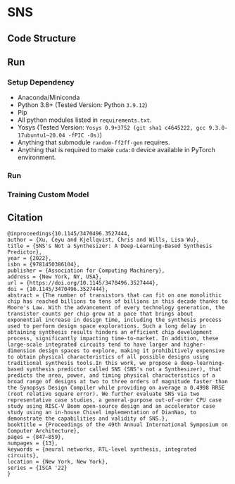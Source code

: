 # SNS

## Code Structure

## Run
### Setup Dependency
* Anaconda/Miniconda
* Python 3.8+ (Tested Version: Python `3.9.12`)
* Pip
* All python modules listed in `requirements.txt`.
* Yosys (Tested Version: `Yosys 0.9+3752 (git sha1 c4645222, gcc 9.3.0-17ubuntu1~20.04 -fPIC -Os)`)
* Anything that submodule `random-ff2ff-gen` requires. 
* Anything that is required to make `cuda:0` device available in PyTorch environment.

### Run
### Training Custom Model

## Citation
```
@inproceedings{10.1145/3470496.3527444,
author = {Xu, Ceyu and Kjellqvist, Chris and Wills, Lisa Wu},
title = {SNS's Not a Synthesizer: A Deep-Learning-Based Synthesis Predictor},
year = {2022},
isbn = {9781450386104},
publisher = {Association for Computing Machinery},
address = {New York, NY, USA},
url = {https://doi.org/10.1145/3470496.3527444},
doi = {10.1145/3470496.3527444},
abstract = {The number of transistors that can fit on one monolithic chip has reached billions to tens of billions in this decade thanks to Moore's Law. With the advancement of every technology generation, the transistor counts per chip grow at a pace that brings about exponential increase in design time, including the synthesis process used to perform design space explorations. Such a long delay in obtaining synthesis results hinders an efficient chip development process, significantly impacting time-to-market. In addition, these large-scale integrated circuits tend to have larger and higher-dimension design spaces to explore, making it prohibitively expensive to obtain physical characteristics of all possible designs using traditional synthesis tools.In this work, we propose a deep-learning-based synthesis predictor called SNS (SNS's not a Synthesizer), that predicts the area, power, and timing physical characteristics of a broad range of designs at two to three orders of magnitude faster than the Synopsys Design Compiler while providing on average a 0.4998 RRSE (root relative square error). We further evaluate SNS via two representative case studies, a general-purpose out-of-order CPU case study using RISC-V Boom open-source design and an accelerator case study using an in-house Chisel implementation of DianNao, to demonstrate the capabilities and validity of SNS.},
booktitle = {Proceedings of the 49th Annual International Symposium on Computer Architecture},
pages = {847–859},
numpages = {13},
keywords = {neural networks, RTL-level synthesis, integrated circuits},
location = {New York, New York},
series = {ISCA '22}
}
```

